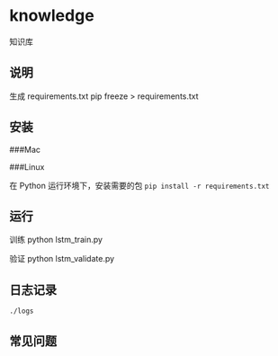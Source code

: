 # knowledge

知识库

## 说明

生成 requirements.txt  pip freeze > requirements.txt

## 安装

###Mac

###Linux

在 Python 运行环境下，安装需要的包 `pip install -r requirements.txt`

## 运行

训练 python lstm_train.py

验证 python lstm_validate.py


## 日志记录
`./logs`


## 常见问题
